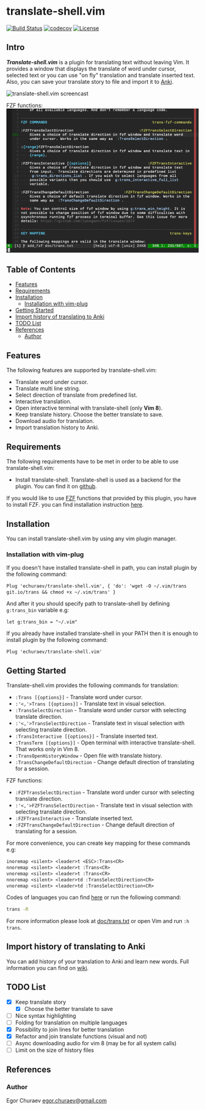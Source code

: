 # translate-shell.vim

[![Build Status](https://travis-ci.org/echuraev/translate-shell.vim.svg?branch=master)](https://travis-ci.org/echuraev/translate-shell.vim)
[![codecov](https://codecov.io/gh/echuraev/translate-shell.vim/branch/master/graph/badge.svg)](https://codecov.io/gh/echuraev/translate-shell.vim/branch/master)
[![License](https://img.shields.io/badge/license-GNU_GPL_3.0-red.svg)](https://github.com/echuraev/translate-shell.vim/blob/master/LICENSE)

## Intro

***Translate-shell.vim*** is a plugin for translating text without leaving Vim. It
provides a window that displays the translate of word under cursor, selected
text or you can use "on fly" translation and translate inserted text. Also,
you can save your translate story to file and import it to [Anki](https://apps.ankiweb.net/).

![translate-shell.vim screencast](doc/screencast.gif)

FZF functions:
![translate-shell.vim fzf screencast](doc/fzf-screencast.gif)

## Table of Contents

<!-- vim-markdown-toc GFM -->

* [Features](#features)
* [Requirements](#requirements)
* [Installation](#installation)
    * [Installation with vim-plug](#installation-with-vim-plug)
* [Getting Started](#getting-started)
* [Import history of translating to Anki](#import-history-of-translating-to-anki)
* [TODO List](#todo-list)
* [References](#references)
    * [Author](#author)

<!-- vim-markdown-toc -->

## Features

The following features are supported by translate-shell.vim:

* Translate word under cursor.
* Translate multi line string.
* Select direction of translate from predefined list.
* Interactive translation.
* Open interactive terminal with translate-shell (only **Vim 8**).
* Keep translate history. Choose the better translate to save.
* Download audio for translation.
* Import translation history to Anki.

## Requirements

The following requirements have to be met in order to be able to use
translate-shell.vim:
* Install translate-shell. Translate-shell is used as a backend for the plugin.
  You can find it on [github](https://github.com/soimort/translate-shell).

If you would like to use [FZF](https://github.com/junegunn/fzf) functions that
provided by this plugin, you have to install FZF.  you can find installation
instruction [here](https://github.com/junegunn/fzf.vim#installation).

## Installation

You can install translate-shell.vim by using any vim plugin manager.

### Installation with vim-plug

If you doesn't have installed translate-shell in path, you can install plugin
by the following command:
```vim
Plug 'echuraev/translate-shell.vim', { 'do': 'wget -O ~/.vim/trans git.io/trans && chmod +x ~/.vim/trans' }
```
And after it you should specify path to translate-shell by defining
`g:trans_bin` variable e.g:
```vim
let g:trans_bin = "~/.vim"
```
If you already have installed translate-shell in your PATH then it is enough
to install plugin by the following command:
```vim
Plug 'echuraev/translate-shell.vim'
```

## Getting Started

Translate-shell.vim provides the following commands for translation:
* `:Trans [{options}]` - Translate word under cursor.
* `:'<,'>Trans [{options}]` - Translate text in visual selection.
* `:TransSelectDirection` - Translate word under cursor with selecting translate
    direction.
* `:'<,'>TransSelectDirection` - Translate text in visual selection with
    selecting translate direction.
* `:TransInteractive [{options}]` - Translate inserted text.
* `:TransTerm [{options}]` - Open terminal with interactive translate-shell.
    That works only in Vim 8.
* `:TransOpenHistoryWindow` - Open file with translate history.
* `:TransChangeDefaultDirection` - Change default direction of translating for a
    session.

FZF functions:
* `:FZFTransSelectDirection` - Translate word under cursor with selecting translate
    direction.
* `:'<,'>FZFTransSelectDirection` - Translate text in visual selection with
    selecting translate direction.
* `:FZFTransInteractive` - Translate inserted text.
* `:FZFTransChangeDefaultDirection` - Change default direction of translating
    for a session.

For more convenience, you can create key mapping for these commands e.g:
```
inoremap <silent> <leader>t <ESC>:Trans<CR>
nnoremap <silent> <leader>t :Trans<CR>
vnoremap <silent> <leader>t :Trans<CR>
nnoremap <silent> <leader>td :TransSelectDirection<CR>
vnoremap <silent> <leader>td :TransSelectDirection<CR>
```
Codes of languages you can find [here](https://github.com/soimort/translate-shell#code-list) or run the following command:
```bash
trans -R
```
For more information please look at [doc/trans.txt](doc/trans.txt) or open Vim and run `:h trans`.

## Import history of translating to Anki

You can add history of your translation to Anki and learn new words. Full
information you can find on [wiki](https://github.com/echuraev/translate-shell.vim/wiki/Create-and-import-Anki-cards).

## TODO List
- [x] Keep translate story
    - [x] Choose the better translate to save
- [ ] Nice syntax highlighting
- [ ] Folding for translation on multiple languages
- [x] Possibility to join lines for better translation
- [x] Refactor and join translate functions (visual and not)
- [ ] Async downloading audio for vim 8 (may be for all system calls)
- [ ] Limit on the size of history files

## References

### Author

Egor Churaev egor.churaev@gmail.com

